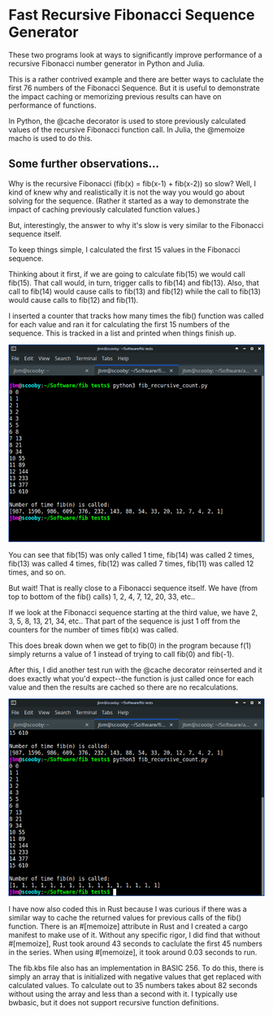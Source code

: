 # Fast Recursive Fibonacci Sequence Generator

These two programs look at ways to significantly improve performance of a recursive Fibonacci number generator in Python and Julia.

This is a rather contrived example and there are better ways to caclulate the first 76 numbers of the Fibonacci Sequence. But it is useful to demonstrate the impact caching or memorizing previous results can have on performance of functions.

In Python, the @cache decorator is used to store previously calculated values of the recursive Fibonacci function call. In Julia, the @memoize macho is used to do this.

## Some further observations...

Why is the recursive Fibonacci (fib(x) = fib(x-1) + fib(x-2)) so slow? Well, I kind of knew why and realistically it is not the way you would go about solving for the sequence. (Rather it started as a way to demonstrate the impact of caching previously calculated function values.)

But, interestingly, the answer to why it's slow is very similar to the Fibonacci sequence itself.

To keep things simple, I calculated the first 15 values in the Fibonacci sequence.

Thinking about it first, if we are going to calculate fib(15) we would call fib(15). That call would, in turn, trigger calls to fib(14) and fib(13). Also, that call to fib(14) would cause calls to fib(13) and fib(12) while the call to fib(13) would cause calls to fib(12) and fib(11).

I inserted a counter that tracks how many times the fib() function was called for each value and ran it for calculating the first 15 numbers of the sequence. This is tracked in a list and printed when things finish up.

![Screen Shot 1](https://github.com/w4jbm/fast-recursive-fibonacci-sequence/blob/df0dd2603539e63eedf37c6240797d1ab7ef22f2/images/Screenshot_2022-10-29_10-46-33.png)

You can see that fib(15) was only called 1 time, fib(14) was called 2 times, fib(13) was called 4 times, fib(12) was called 7 times, fib(11) was called 12 times, and so on.

But wait! That is really close to a Fibonacci sequence itself. We have (from top to bottom of the fib() calls) 1, 2, 4, 7, 12, 20, 33, etc..

If we look at the Fibonacci sequence starting at the third value, we have 2, 3, 5, 8, 13, 21, 34, etc.. That part of the sequence is just 1 off from the counters for the number of times fib(x) was called.

This does break down when we get to fib(0) in the program because f(1) simply returns a value of 1 instead of trying to call fib(0) and fib(-1).

After this, I did another test run with the @cache decorator reinserted and it does exactly what you'd expect--the function is just called once for each value and then the results are cached so there are no recalculations.

![Screen Shot 2](https://github.com/w4jbm/fast-recursive-fibonacci-sequence/blob/df0dd2603539e63eedf37c6240797d1ab7ef22f2/images/Screenshot_2022-10-29_10-56-38.png)

I have now also coded this in Rust because I was curious if there was a similar way to cache the returned values for previous calls of the fib() function. There is an #[memoize] attribute in Rust and I created a cargo manifest to make use of it. Without any specific rigor, I did find that without #[memoize], Rust took around 43 seconds to caclulate the first 45 numbers in the series. When using #[memoize], it took around 0.03 seconds to run.

The fib.kbs file also has an implementation in BASIC 256. To do this, there is simply an array that is initialized with negative values that get replaced with calculated values. To calculate out to 35 numbers takes about 82 seconds without using the array and less than a second with it. I typically use bwbasic, but it does not support recursive function definitions.
